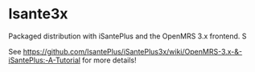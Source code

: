# Isante3x 

Packaged distribution with iSantePlus and the OpenMRS 3.x frontend. S

See https://github.com/IsantePlus/iSantePlus3x/wiki/OpenMRS-3.x-&-iSantePlus:-A-Tutorial for more details!